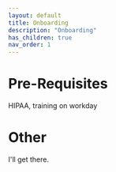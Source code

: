 ```yaml
---
layout: default
title: Onboarding
description: "Onboarding"
has_children: true
nav_order: 1
---
```


# Pre-Requisites

HIPAA, training on workday

# Other

I'll get there.